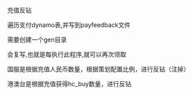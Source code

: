 充值反钻

遍历支付dynamo表,并写到payfeedback文件

需要创建一个gen目录

会复写,也就是每执行此程序,就可以再次领取

国服是根据充值人民币数量，根据策划配置比例，进行反钻（注掉）

港澳台是根据充值获得hc_buy数量，进行反钻

